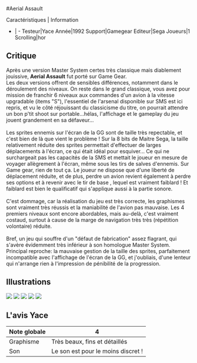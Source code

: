 #Aerial Assault

Caractéristiques | Information
- | -
Testeur|Yace
Année|1992
Support|Gamegear
Editeur|Sega
Joueurs|1
Scrolling|hor

## Critique
Après une version Master System certes très classique mais diablement jouissive, <b>Aerial Assault</b> fut porté sur Game Gear.<br/>Les deux versions offrent de sensibles différences, notamment dans le déroulement des niveaux. On reste dans le grand classique, vous avez pour mission de franchir 6 niveaux aux commandes d'un avion à la vitesse upgradable (items "S"), l'essentiel de l'arsenal disponible sur SMS est ici repris, et vu le côté réjouissant du classicisme du titre, on pourrait attendre un bon p'tit shoot sur portable...hélas, l'affichage et le gameplay du jeu jouent grandement en sa défaveur...<br/><br/>Les sprites ennemis sur l'écran de la GG sont de taille très repectable, et c'est bien de là que vient le problème ! Sur la 8 bits de Maitre Sega, la taille relativement réduite des sprites permettait d'effectuer de larges déplacements à l'écran, ce qui était idéal pour esquiver... Ce qui ne surchargeait pas les capacités de la SMS et mettait le joueur en mesure de voyager allègrement à l'écran, même sous les tirs de salves d'ennemis. Sur Game gear, rien de tout ça. Le joueur ne dispose que d'une liberté de déplacement réduite, et de plus, perdre un avion revient également à perdre ses options et à revenir avec le tir de base , lequel est vraiment faiblard ! Et faiblard est bien le qualificatif qui s'applique aussi à la partie sonore.<br/><br/>C'est dommage, car la réalisation du jeu est très correcte, les graphismes sont vraiment très réussis et la maniabilité de l'avion pas mauvaise. Les 4 premiers niveaux sont encore abordables, mais au-delà, c'est vraiment costaud, surtout à cause de la marge de navigation très très (répétition volontaire) réduite.<br/><br/>Bref, un jeu qui souffre d'un "défaut de fabrication" assez flagrant, qui s'avère évidemment très inférieur à son homologue Master System. Principal reproche: la mauvaise gestion de la taille des sprites, parfaitement incompatible avec l'affichage de l'écran de la GG, et j'oubliais, d'une lenteur qui n'arrange rien à l'impression de pénibilité de la progression.

## Illustrations
![](http://www.shmup.com/images/thumbs/img_fiche_1_1012.png)
![](http://www.shmup.com/images/thumbs/img_fiche_2_1012.png)
![](http://www.shmup.com/images/thumbs/img_fiche_3_1012.png)
![](http://www.shmup.com/images/thumbs/img_fiche_4_1012.png)
![](http://www.shmup.com/images/thumbs/)

## L'avis Yace
Note globale|4
-|-
Graphisme|Très beaux, fins et détaillés
Son|Le son est pour le moins discret !
